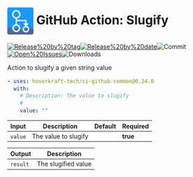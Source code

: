 <!-- start title -->

# <img src=".github/ghadocs/branding.svg" width="60px" align="center" alt="branding<icon:link-2 color:blue>" /> GitHub Action: Slugify

<!-- end title -->
<!--
// jscpd:ignore-start
-->
<!-- markdownlint-disable MD013 -->
<!-- start badges -->

<a href="https%3A%2F%2Fgithub.com%2Fhoverkraft-tech%2Fci-github-common%2Freleases%2Flatest"><img src="https://img.shields.io/github/v/release/hoverkraft-tech/ci-github-common?display_name=tag&sort=semver&logo=github&style=flat-square" alt="Release%20by%20tag" /></a><a href="https%3A%2F%2Fgithub.com%2Fhoverkraft-tech%2Fci-github-common%2Freleases%2Flatest"><img src="https://img.shields.io/github/release-date/hoverkraft-tech/ci-github-common?display_name=tag&sort=semver&logo=github&style=flat-square" alt="Release%20by%20date" /></a><img src="https://img.shields.io/github/last-commit/hoverkraft-tech/ci-github-common?logo=github&style=flat-square" alt="Commit" /><a href="https%3A%2F%2Fgithub.com%2Fhoverkraft-tech%2Fci-github-common%2Fissues"><img src="https://img.shields.io/github/issues/hoverkraft-tech/ci-github-common?logo=github&style=flat-square" alt="Open%20Issues" /></a><img src="https://img.shields.io/github/downloads/hoverkraft-tech/ci-github-common/total?logo=github&style=flat-square" alt="Downloads" />

<!-- end badges -->
<!-- markdownlint-enable MD013 -->
<!--
// jscpd:ignore-end
-->
<!-- start description -->

Action to slugify a given string value

<!-- end description -->
<!-- start contents -->
<!-- end contents -->
<!-- start usage -->

```yaml
- uses: hoverkraft-tech/ci-github-common@0.24.0
  with:
    # Description: The value to slugify
    #
    value: ""
```

<!-- end usage -->
<!-- start inputs -->

| **Input**          | **Description**      | **Default** | **Required** |
| ------------------ | -------------------- | ----------- | ------------ |
| <code>value</code> | The value to slugify |             | **true**     |

<!-- end inputs -->
<!-- start outputs -->

| **Output**          | **Description**     |
| ------------------- | ------------------- |
| <code>result</code> | The slugified value |

<!-- end outputs -->
<!-- start [.github/ghadocs/examples/] -->
<!-- end [.github/ghadocs/examples/] -->
